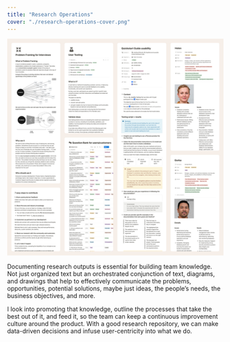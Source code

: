 ```yaml
---
title: "Research Operations"
cover: "./research-operations-cover.png"
---
```

![Compilation of screenshots of documentation pages with text, diagrams, and other different formatting techniques.](./research-operations.png)

Documenting research outputs is essential for building team knowledge. Not just organized text but an orchestrated conjunction of text, diagrams, and drawings that help to effectively communicate the problems, opportunities, potential solutions, maybe just ideas, the people’s needs, the business objectives, and more.

I look into promoting that knowledge, outline the processes that take the best out of it, and feed it, so the team can keep a continuous improvement culture around the product. With a good research repository, we can make data-driven decisions and infuse user-centricity into what we do.